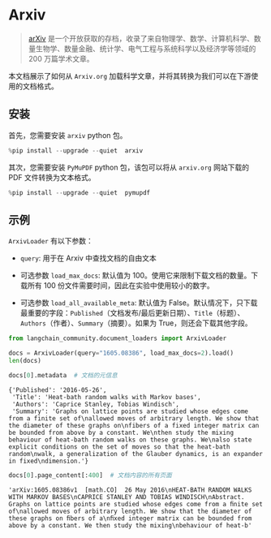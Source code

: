 # Arxiv

>[arXiv](https://arxiv.org/) 是一个开放获取的存档，收录了来自物理学、数学、计算机科学、数量生物学、数量金融、统计学、电气工程与系统科学以及经济学等领域的 200 万篇学术文章。

本文档展示了如何从 `Arxiv.org` 加载科学文章，并将其转换为我们可以在下游使用的文档格式。

## 安装

首先，您需要安装 `arxiv` python 包。

```python
%pip install --upgrade --quiet  arxiv
```

其次，您需要安装 `PyMuPDF` python 包，该包可以将从 `arxiv.org` 网站下载的 PDF 文件转换为文本格式。

```python
%pip install --upgrade --quiet  pymupdf
```

## 示例

`ArxivLoader` 有以下参数：

- `query`: 用于在 Arxiv 中查找文档的自由文本

- 可选参数 `load_max_docs`: 默认值为 100。使用它来限制下载文档的数量。下载所有 100 份文件需要时间，因此在实验中使用较小的数字。

- 可选参数 `load_all_available_meta`: 默认值为 False。默认情况下，只下载最重要的字段：`Published`（文档发布/最后更新日期）、`Title`（标题）、`Authors`（作者）、`Summary`（摘要）。如果为 True，则还会下载其他字段。

```python
from langchain_community.document_loaders import ArxivLoader
```

```python
docs = ArxivLoader(query="1605.08386", load_max_docs=2).load()
len(docs)
```

```python
docs[0].metadata  # 文档的元信息
```

```output
{'Published': '2016-05-26',
 'Title': 'Heat-bath random walks with Markov bases',
 'Authors': 'Caprice Stanley, Tobias Windisch',
 'Summary': 'Graphs on lattice points are studied whose edges come from a finite set of\nallowed moves of arbitrary length. We show that the diameter of these graphs on\nfibers of a fixed integer matrix can be bounded from above by a constant. We\nthen study the mixing behaviour of heat-bath random walks on these graphs. We\nalso state explicit conditions on the set of moves so that the heat-bath random\nwalk, a generalization of the Glauber dynamics, is an expander in fixed\ndimension.'}
```

```python
docs[0].page_content[:400]  # 文档内容的所有页面
```

```output
'arXiv:1605.08386v1  [math.CO]  26 May 2016\nHEAT-BATH RANDOM WALKS WITH MARKOV BASES\nCAPRICE STANLEY AND TOBIAS WINDISCH\nAbstract. Graphs on lattice points are studied whose edges come from a ﬁnite set of\nallowed moves of arbitrary length. We show that the diameter of these graphs on ﬁbers of a\nﬁxed integer matrix can be bounded from above by a constant. We then study the mixing\nbehaviour of heat-b'
```